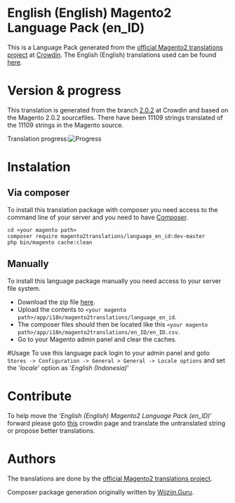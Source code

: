 # English (English) Magento2 Language Pack (en_ID)
This is a Language Pack generated from the [official Magento2 translations project](https://crowdin.com/project/magento-2) at [Crowdin](https://crowdin.com).
The English (English) translations used can be found [here](https://crowdin.com/project/magento-2/en).

# Version & progress
This translation is generated from the branch [2.0.2](https://crowdin.com/project/magento-2/en#/2.0.2) at Crowdin and based on the Magento 2.0.2 sourcefiles.
There have been  11109 strings translated of the 11109 strings in the Magento source.

Translation progress:![Progress](http://progressed.io/bar/100)

# Instalation
## Via composer
To install this translation package with composer you need access to the command line of your server and you need to have [Composer](https://getcomposer.org).
```
cd <your magento path>
composer require magento2translations/language_en_id:dev-master
php bin/magento cache:clean
```
## Manually
To install this language package manually you need access to your server file system.
* Download the zip file [here](https://github.com/Magento2Translations/language_en_id/archive/master.zip).
* Upload the contents to `<your magento path>/app/i18n/magento2translations/language_en_id`.
* The composer files should then be located like this `<your magento path>/app/i18n/magento2translations/en_ID/en_ID.csv`.
* Go to your Magento admin panel and clear the caches.

#Usage
To use this language pack login to your admin panel and goto `Stores -> Configuration -> General > General -> Locale options` and set the '*locale*' option as '*English (Indonesia)*'

# Contribute
To help move the '*English (English) Magento2 Language Pack (en_ID)*' forward please goto [this](https://crowdin.com/project/magento-2/en) crowdin page and translate the untranslated string or propose better translations.

# Authors
The translations are done by the [official Magento2 translations project](https://crowdin.com/project/magento-2).

Composer package generation originally written by [Wijzijn.Guru](http://www.wijzijn.guru/).
